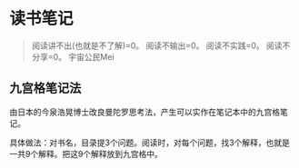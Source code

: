 # 读书笔记
> 阅读讲不出(也就是不了解)=0。
> 阅读不输出=0。
> 阅读不实践=0。
> 阅读不分享=0。
> 宇宙公民Mei

## 九宫格笔记法
由日本的今泉浩晃博士改良曼陀罗思考法，产生可以实作在笔记本中的九宫格笔记。

具体做法：对书名，目录提3个问题。阅读时，对每个问题，找3个解释，也就是一共9个解释。把这9个解释放到九宫格中。

